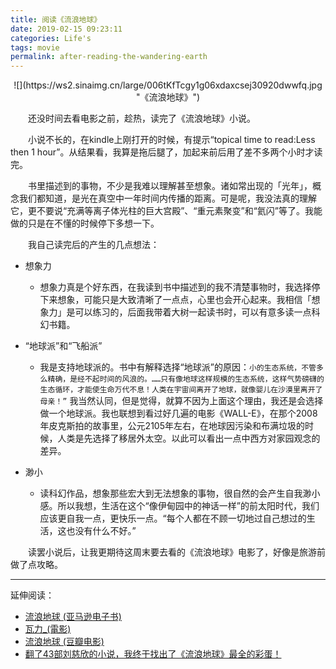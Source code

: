 ```yaml
---
title: 阅读《流浪地球》
date: 2019-02-15 09:23:11
categories: Life's
tags: movie
permalink: after-reading-the-wandering-earth
---
```


<center>![](https://ws2.sinaimg.cn/large/006tKfTcgy1g06xdaxcsej30920dwwfq.jpg "《流浪地球》")</center>

　　还没时间去看电影之前，趁热，读完了《流浪地球》小说。

　　小说不长的，在kindle上刚打开的时候，有提示“topical time to read:Less then 1 hour”。从结果看，我算是拖后腿了，加起来前后用了差不多两个小时才读完。

　　书里描述到的事物，不少是我难以理解甚至想象。诸如常出现的「光年」，概念我们都知道，是光在真空中一年时间内传播的距离。可是呢，我没法真的理解它，更不要说“充满等离子体光柱的巨大宫殿”、“重元素聚变”和“氦闪”等了。我能做的只是在不懂的时候停下多想一下。

<!-- more -->

　　我自己读完后的产生的几点想法：

- 想象力
    - 想象力真是个好东西，在我读到书中描述到的我不清楚事物时，我选择停下来想象，可能只是大致清晰了一点点，心里也会开心起来。我相信「想象力」是可以练习的，后面我带着大树一起读书时，可以有意多读一点科幻书籍。

- “地球派”和“飞船派”
    - 我是支持地球派的。书中有解释选择“地球派”的原因：`小的生态系统，不管多么精确，是经不起时间的风浪的。……只有像地球这样规模的生态系统，这样气势磅礴的生态循环，才能使生命万代不息！人类在宇宙间离开了地球，就像婴儿在沙漠里离开了母亲！”` 我当然认同，但是觉得，就算不因为上面这个理由，我还是会选择做一个地球派。我也联想到看过好几遍的电影《WALL-E》，在那个2008年皮克斯拍的故事里，公元2105年左右，在地球因污染和布满垃圾的时候，人类是先选择了移居外太空。以此可以看出一点中西方对家园观念的差异。

- 渺小
    - 读科幻作品，想象那些宏大到无法想象的事物，很自然的会产生自我渺小感。所以我想，生活在这个“像伊甸园中的神话一样”的前太阳时代，我们应该更自我一点，更快乐一点。“每个人都在不顾一切地过自己想过的生活，这也没有什么不好。”



　　读罢小说后，让我更期待这周末要去看的《流浪地球》电影了，好像是旅游前做了点攻略。

-------

延伸阅读：

- [流浪地球 (亚马逊电子书)](https://www.amazon.cn/dp/B07FVJTHTD?_encoding=UTF8&ref_=ku_mi_rw_edp)
- [瓦力_(電影)](https://www.wikiwand.com/zh/%E7%93%A6%E5%8A%9B_(%E9%9B%BB%E5%BD%B1))
- [流浪地球 (豆瓣电影)](https://movie.douban.com/subject/26266893/)
- [翻了43部刘慈欣的小说，我终于找出了《流浪地球》最全的彩蛋！](https://mp.weixin.qq.com/s?__biz=MzAxMTAzNDM2OQ==&mid=2657074920&idx=3&sn=b7fb45389067f85ffda45d5db13769a5&chksm=80ec5486b79bdd90fade376aca9fcce0c17746e52d505dea9e687cfc3bdbec9392f1aa111c4e&mpshare=1&scene=1&srcid=0213bWITe7yuhV0LlXlmn6mF%23rd)